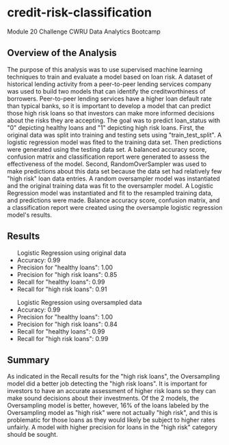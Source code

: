 # credit-risk-classification

Module 20 Challenge CWRU Data Analytics Bootcamp

## Overview of the Analysis

The purpose of this analysis was to use supervised machine learning techniques to train and evaluate a model based on loan risk. A dataset of historical lending activity from a peer-to-peer lending services company was used to build two models that can identify the creditworthiness of borrowers. Peer-to-peer lending services have a higher loan default rate than typical banks, so it is important to develop a model that can predict those high risk loans so that investors can make more informed decisions about the risks they are accepting. The goal was to predict loan_status with "0" depicting healthy loans and "1" depicting high risk loans.
First, the original data was split into training and testing sets using "train_test_split". A logistic regression model was fited to the training data set. Then predictions were generated using the testing data set. A balanced accuracy score, confusion matrix and classification report were generated to assess the effectiveness of the model.
Second, RandomOverSampler was used to make predictions about this data set because the data set had relatively few "high risk" loan data entries. A random oversampler model was instantiated and the original training data was fit to the oversampler model. A Logistic Regression model was instantiated and fit to the resampled training data, and predictions were made. Balance accuracy score, confusion matrix, and a classification report were created using the oversample logistic regression model's results.

## Results

<ul>Logistic Regression using original data</br>
<li>Accuracy: 0.99</li>
<li>Precision for "healthy loans": 1.00</li>
<li>Precision for "high risk loans": 0.85</li> 
<li>Recall for "healthy loans": 0.99</li>
<li>Recall for "high risk loans": 0.91</li></ul>
<ul>Logistic Regression using oversampled data</br>
<li>Accuracy: 0.99</li>
<li>Precision for "healthy loans": 1.00</li>
<li>Precision for "high risk loans": 0.84</li> 
<li>Recall for "healthy loans": 0.99</li>
<li>Recall for "high risk loans": 0.99</li></ul>

## Summary

As indicated in the Recall results for the "high risk loans", the Oversampling model did a better job detecting the "high risk loans". It is important for investors to have an accurate assessment of higher risk loans so they can make sound decisions about their investments. Of the 2 models, the Oversampling model is better, however, 16% of the loans labeled by the Oversampling model as "high risk" were not actually "high risk", and this is problematic for those loans as they would likely be subject to higher rates unfairly. A model with higher precision for loans in the "high risk" category should be sought.
